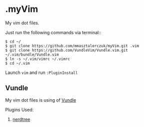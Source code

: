 .myVim
===
My vim dot files.

Just run the following commands via terminal::

```console
$ cd ~/
$ git clone https://github.com/mmasztalerczuk/myVim.git .vim
$ git clone https://github.com/VundleVim/Vundle.vim.git ~/.vim/bundle/Vundle.vim
$ ln -s ~/.vim/vimrc ~/.vimrc
$ cd ~/.vim
```
Launch `vim` and run `:PluginInstall`

## Vundle

My vim dot files is using of [Vundle](https://github.com/VundleVim/Vundle.vim) 


Plugins Used:

1. [nerdtree](https://github.com/scrooloose/nerdtree) 


